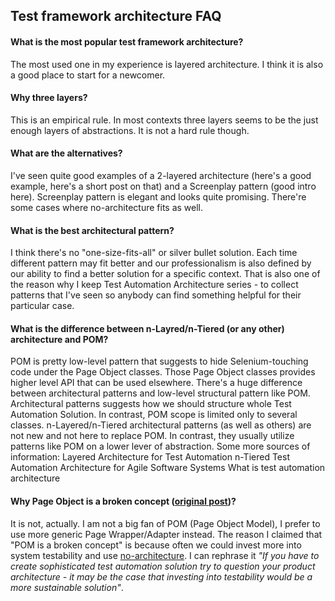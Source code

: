 ##  Test framework architecture FAQ

#### What is the most popular test framework architecture?
The most used one in my experience is layered architecture. I think it is also a good place to start for a newcomer. 

#### Why three layers?
This is an empirical rule. In most contexts three layers seems to be the just enough layers of abstractions. It is not a hard rule though.

#### What are the alternatives?
I've seen quite good examples of a 2-layered architecture (here's a good example, here's a short post on that) and a Screenplay pattern (good intro here). Screenplay pattern is elegant and looks quite promising. There're some cases where no-architecture fits as well.

#### What is the best architectural pattern?
I think there's no "one-size-fits-all" or silver bullet solution. Each time different pattern may fit better and our professionalism is also defined by our ability to find a better solution for a specific context.
That is also one of the reason why I keep Test Automation Architecture series - to collect patterns that I've seen so anybody can find something helpful for their particular case.

#### What is the difference between n-Layred/n-Tiered (or any other) architecture and POM?
POM is pretty low-level pattern that suggests to hide Selenium-touching code under the Page Object classes. Those Page Object classes provides higher level API that can be used elsewhere.
There's a huge difference between architectural patterns and low-level structural pattern like POM. Architectural patterns suggests how we should structure whole Test Automation Solution. In contrast, POM scope is limited only to several classes.
n-Layered/n-Tiered architectural patterns (as well as others) are not new and not here to replace POM. In contrast, they usually utilize patterns like POM on a lower lever of abstraction.
Some more sources of information:
Layered Architecture for Test Automation
n-Tiered Test Automation Architecture for Agile Software Systems
What is test automation architecture

#### Why Page Object is a broken concept ([original post](http://aqaguy.blogspot.com/2017/08/the-broken-concept-of-page-object-or.html))?
It is not, actually. I am not a big fan of POM (Page Object Model), I prefer to use more generic Page Wrapper/Adapter instead. The reason I claimed that "POM is a broken concept" is because often we could invest more into system testability and use [no-architecture](taf_no_architecture.md).
I can rephrase it *"If you have to create sophisticated test automation solution try to question your product architecture - it may be the case that investing into testability would be a more sustainable solution"*.